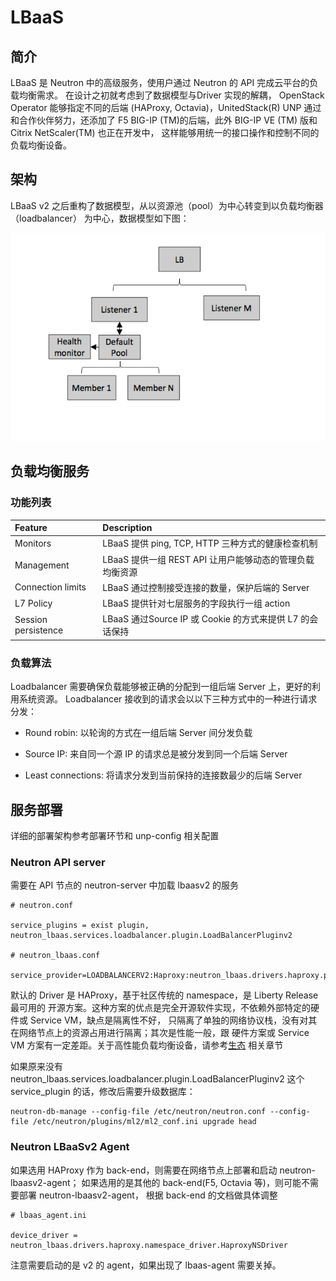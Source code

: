 # LBaaS

## 简介

LBaaS 是 Neutron 中的高级服务，使用户通过 Neutron 的 API 完成云平台的负载均衡需求。
在设计之初就考虑到了数据模型与Driver 实现的解耦， OpenStack Operator 能够指定不同的后端
(HAProxy, Octavia)，UnitedStack(R) UNP 通过和合作伙伴努力，还添加了
F5 BIG-IP (TM)的后端，此外 BIG-IP VE (TM) 版和 Citrix NetScaler(TM) 也正在开发中，
这样能够用统一的接口操作和控制不同的负载均衡设备。

## 架构

LBaaS v2 之后重构了数据模型，从以资源池（pool）为中心转变到以负载均衡器（loadbalancer）
为中心，数据模型如下图：

![lbaas-architecture][1]

## 负载均衡服务

### 功能列表

| Feature | Description |
|:------- |:----------- |
| Monitors | LBaaS 提供 ping, TCP, HTTP 三种方式的健康检查机制 |
| Management | LBaaS 提供一组 REST API 让用户能够动态的管理负载均衡资源 |
| Connection limits | LBaaS 通过控制接受连接的数量，保护后端的 Server |
| L7 Policy | LBaaS 提供针对七层服务的字段执行一组 action |
| Session persistence | LBaaS 通过Source IP 或 Cookie 的方式来提供 L7 的会话保持 |


### 负载算法

Loadbalancer 需要确保负载能够被正确的分配到一组后端 Server 上，更好的利用系统资源。
Loadbalancer 接收到的请求会以以下三种方式中的一种进行请求分发：

 * Round robin: 以轮询的方式在一组后端 Server 间分发负载

 * Source IP: 来自同一个源 IP 的请求总是被分发到同一个后端 Server 

 * Least connections: 将请求分发到当前保持的连接数最少的后端 Server


## 服务部署

详细的部署架构参考部署环节和 unp-config 相关配置

### Neutron API server

需要在 API 节点的 neutron-server 中加载 lbaasv2 的服务

```
# neutron.conf

service_plugins = exist plugin, neutron_lbaas.services.loadbalancer.plugin.LoadBalancerPluginv2

# neutron_lbaas.conf

service_provider=LOADBALANCERV2:Haproxy:neutron_lbaas.drivers.haproxy.plugin_driver.HaproxyOnHostPluginDriver:default
```

默认的 Driver 是 HAProxy，基于社区传统的 namespace，是 Liberty Release 最可用的
开源方案。这种方案的优点是完全开源软件实现，不依赖外部特定的硬件或 Service VM，缺点是隔离性不好，
只隔离了单独的网络协议栈，没有对其在网络节点上的资源占用进行隔离；其次是性能一般，跟
硬件方案或 Service VM 方案有一定差距。关于高性能负载均衡设备，请参考[生态](../ecosystem)
相关章节

如果原来没有 neutron_lbaas.services.loadbalancer.plugin.LoadBalancerPluginv2 这个 service_plugin 的话，修改后需要升级数据库：

```
neutron-db-manage --config-file /etc/neutron/neutron.conf --config-file /etc/neutron/plugins/ml2/ml2_conf.ini upgrade head
```

### Neutron LBaaSv2 Agent

如果选用 HAProxy 作为 back-end，则需要在网络节点上部署和启动 neutron-lbaasv2-agent；
如果选用的是其他的 back-end(F5, Octavia 等)，则可能不需要部署 neutron-lbaasv2-agent，
根据 back-end 的文档做具体调整

```
# lbaas_agent.ini

device_driver = neutron_lbaas.drivers.haproxy.namespace_driver.HaproxyNSDriver
```

注意需要启动的是 v2 的 agent，如果出现了 lbaas-agent 需要关掉。


[1]: ../../images/services/lbaas-architecture.png
